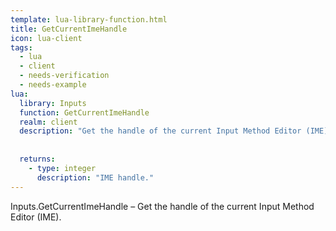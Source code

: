 ```yaml
---
template: lua-library-function.html
title: GetCurrentImeHandle
icon: lua-client
tags:
  - lua
  - client
  - needs-verification
  - needs-example
lua:
  library: Inputs
  function: GetCurrentImeHandle
  realm: client
  description: "Get the handle of the current Input Method Editor (IME)."
  
  
  returns:
    - type: integer
      description: "IME handle."
---
```


<div class="lua__search__keywords">
Inputs.GetCurrentImeHandle &#x2013; Get the handle of the current Input Method Editor (IME).
</div>
